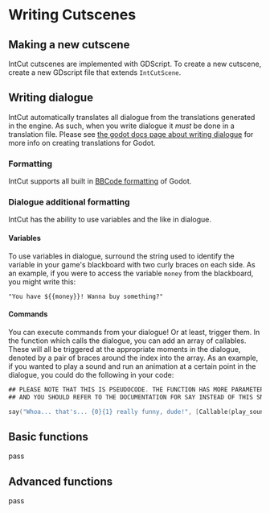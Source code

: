 # Writing Cutscenes

## Making a new cutscene

IntCut cutscenes are implemented with GDScript. To create a new cutscene,
create a new GDscript file that extends `IntCutScene`.

## Writing dialogue

IntCut automatically translates all dialogue from the translations generated in
the engine. As such, when you write dialogue it *must* be done in a translation
file. Please see
[the godot docs page about writing dialogue](https://docs.godotengine.org/en/stable/tutorials/assets_pipeline/importing_translations.html)
for more info on creating translations for Godot.

### Formatting

IntCut supports all built in
[BBCode formatting](https://docs.godotengine.org/en/stable/tutorials/ui/bbcode_in_richtextlabel.html)
of Godot. 

### Dialogue additional formatting

IntCut has the ability to use variables and the like in dialogue.

#### Variables 

To use variables in dialogue, surround the string used to identify the variable 
in your game's blackboard with two curly braces on each side. As an example,
if you were to access the variable `money` from the blackboard, you might
write this:

`"You have ${{money}}! Wanna buy something?"`

#### Commands

You can execute commands from your dialogue! Or at least, trigger them. In the
function which calls the dialogue, you can add an array of callables. These
will all be triggered at the appropriate moments in the dialogue, denoted by a
pair of braces around the index into the array. As an example, if you wanted
to play a sound and run an animation at a certain point in the dialogue, you
could do the following in your code:

```swift
## PLEASE NOTE THAT THIS IS PSEUDOCODE. THE FUNCTION HAS MORE PARAMETERS
## AND YOU SHOULD REFER TO THE DOCUMENTATION FOR SAY INSTEAD OF THIS SNIPPET!

say("Whoa... that's... {0}{1} really funny, dude!", [Callable(play_sound, "laugh.ogg"), Callale(play_anim, "laugh"])
```

## Basic functions

pass

## Advanced functions

pass

